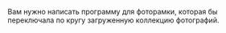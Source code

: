 Вам нужно написать программу для фоторамки, которая бы переключала по кругу загруженную коллекцию фотографий.